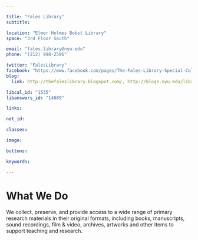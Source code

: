 ```yaml
---

title: "Fales Library"
subtitle: 

location: "Elmer Holmes Bobst Library"
space: "3rd Floor South"

email: "fales.library@nyu.edu"
phone: "(212) 998-2596"

twitter: "FalesLibrary"
facebook: "https://www.facebook.com/pages/The-Fales-Library-Special-Collections/17109903729?fref=ts"
blog:
  link: http://thefaleslibrary.blogspot.com/, http://blogs.nyu.edu/library/sp.collections/ 

libcal_id: "1535"
libanswers_id: "14689"

links:

net_id: 

classes:

image: 

buttons:

keywords:

---
```


# What We Do

We collect, preserve, and provide access to a wide range of primary research materials in their original formats, including books, manuscripts, sound recordings, film & video, archives, artworks and other items to support teaching and research. 
